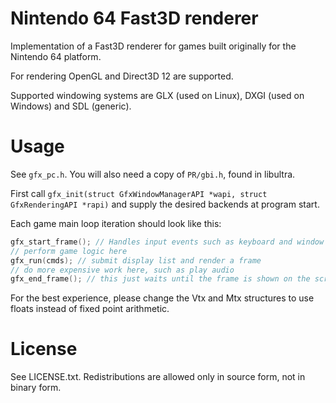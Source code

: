 # Nintendo 64 Fast3D renderer

Implementation of a Fast3D renderer for games built originally for the Nintendo 64 platform.

For rendering OpenGL and Direct3D 12 are supported.

Supported windowing systems are GLX (used on Linux), DXGI (used on Windows) and SDL (generic).

# Usage

See `gfx_pc.h`. You will also need a copy of `PR/gbi.h`, found in libultra.

First call `gfx_init(struct GfxWindowManagerAPI *wapi, struct GfxRenderingAPI *rapi)` and supply the desired backends at program start.

Each game main loop iteration should look like this:

```C
gfx_start_frame(); // Handles input events such as keyboard and window events
// perform game logic here
gfx_run(cmds); // submit display list and render a frame
// do more expensive work here, such as play audio
gfx_end_frame(); // this just waits until the frame is shown on the screen (vsync), to provide correct game timing
```

For the best experience, please change the Vtx and Mtx structures to use floats instead of fixed point arithmetic.

# License

See LICENSE.txt. Redistributions are allowed only in source form, not in binary form.
